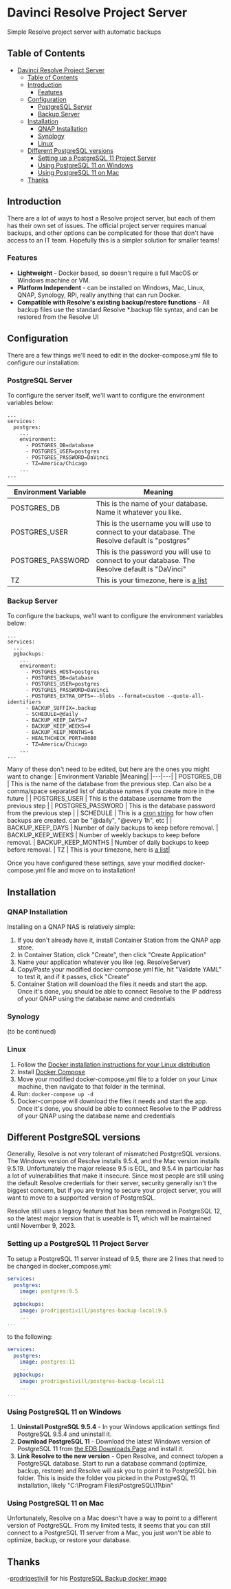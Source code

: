 # Davinci Resolve Project Server
Simple Resolve project server with automatic backups

## Table of Contents
- [Davinci Resolve Project Server](#davinci-resolve-project-server)
  - [Table of Contents](#table-of-contents)
  - [Introduction](#introduction)
    - [Features](#features)
  - [Configuration](#configuration)
    - [PostgreSQL Server](#postgresql-server)
    - [Backup Server](#backup-server)
  - [Installation](#installation)
    - [QNAP Installation](#qnap-installation)
    - [Synology](#synology)
    - [Linux](#linux)
  - [Different PostgreSQL versions](#different-postgresql-versions)
    - [Setting up a PostgreSQL 11 Project Server](#setting-up-a-postgresql-11-project-server)
    - [Using PostgreSQL 11 on Windows](#using-postgresql-11-on-windows)
    - [Using PostgreSQL 11 on Mac](#using-postgresql-11-on-mac)
  - [Thanks](#thanks)

## Introduction

There are a lot of ways to host a Resolve project server, but each of them has their own set of issues. The official project server requires manual backups, and other options can be complicated for those that don't have access to an IT team. Hopefully this is a simpler solution for smaller teams!

### Features
- **Lightweight** - Docker based, so doesn't require a full MacOS or Windows machine or VM.
- **Platform Independent** - can be installed on Windows, Mac, Linux, QNAP, Synology, RPi, really anything that can run Docker.
- **Compatible with Resolve's existing backup/restore functions** - All backup files use the standard Resolve *.backup file syntax, and can be restored from the Resolve UI

## Configuration
There are a few things we'll need to edit in the docker-compose.yml file to configure our installation:
### PostgreSQL Server
To configure the server itself, we'll want to configure the environment variables below:
```
...
services:
  postgres:
    ...
    environment:
      - POSTGRES_DB=database
      - POSTGRES_USER=postgres
      - POSTGRES_PASSWORD=DaVinci
      - TZ=America/Chicago
    ...
...
```
| Environment Variable  |Meaning|
|---|---|
| POSTGRES_DB       | This is the name of your database. Name it whatever you like. |
| POSTGRES_USER     | This is the username you will use to connect to your database. The Resolve default is "postgres"  |
| POSTGRES_PASSWORD | This is the password you will use to connect to your database. The Resolve default is "DaVinci"  |
| TZ                | This is your timezone, here is [a list](https://en.wikipedia.org/wiki/List_of_tz_database_time_zones)|

### Backup Server
To configure the backups, we'll want to configure the environment variables below:
```
...
services:
  ...
  pgbackups:
    ...
    environment:
      - POSTGRES_HOST=postgres
      - POSTGRES_DB=database
      - POSTGRES_USER=postgres
      - POSTGRES_PASSWORD=DaVinci
      - POSTGRES_EXTRA_OPTS=--blobs --format=custom --quote-all-identifiers
      - BACKUP_SUFFIX=.backup
      - SCHEDULE=@daily
      - BACKUP_KEEP_DAYS=7
      - BACKUP_KEEP_WEEKS=4
      - BACKUP_KEEP_MONTHS=6
      - HEALTHCHECK_PORT=8080
      - TZ=America/Chicago
    ...
...
```
Many of these don't need to be edited, but here are the ones you might want to change:
| Environment Variable  |Meaning|
|---|---|
| POSTGRES_DB | This is the name of the database from the previous step. Can also be a comma/space separated list of database names if you create more in the future |
| POSTGRES_USER | This is the database username from the previous step |
| POSTGRES_PASSWORD | This is the database password from the previous step |
| SCHEDULE | This is a [cron string](https://www.freeformatter.com/cron-expression-generator-quartz.html) for how often backups are created. can be "@daily", "@every 1h", etc |
| BACKUP_KEEP_DAYS | Number of daily backups to keep before removal.
| BACKUP_KEEP_WEEKS | Number of weekly backups to keep before removal.
| BACKUP_KEEP_MONTHS | Number of daily backups to keep before removal.
| TZ                | This is your timezone, here is [a list](https://en.wikipedia.org/wiki/List_of_tz_database_time_zones)|

Once you have configured these settings, save your modified docker-compose.yml file and move on to installation!

## Installation

### QNAP Installation
Installing on a QNAP NAS is relatively simple:
1. If you don't already have it, install Container Station from the QNAP app store.
2. In Container Station, click "Create", then click "Create Application"
3. Name your application whatever you like (eg. ResolveServer)
4. Copy/Paste your modified docker-compose.yml file, hit "Validate YAML" to test it, and if it passes, click "Create"
5. Container Station will download the files it needs and start the app. Once it's done, you should be able to connect Resolve to the IP address of your QNAP using the database name and credentials
   

### Synology
(to be continued)

### Linux
1. Follow the [Docker installation instructions for your Linux distribution](https://docs.docker.com/engine/install/)
2. Install [Docker Compose](https://docs.docker.com/compose/install/)
3. Move your modified docker-compose.yml file to a folder on your Linux machine, then navigate to that folder in the terminal. 
4. Run: 
```docker-compose up -d```
5. Docker-compose will download the files it needs and start the app. Once it's done, you should be able to connect Resolve to the IP address of your QNAP using the database name and credentials


## Different PostgreSQL versions
Generally, Resolve is not very tolerant of mismatched PostgreSQL versions. The Windows version of Resolve installs 9.5.4, and the Mac version installs 9.5.19. Unfortunately the major release 9.5 is EOL, and 9.5.4 in particular has a lot of vulnerabilities that make it insecure. Since most people are still using the default Resolve credentials for their server, security generally isn't the biggest concern, but if you are trying to secure your project server, you will want to move to a supported version of PostgreSQL.

Resolve still uses a legacy feature that has been removed in PostgreSQL 12, so the latest major version that is useable is 11, which will be maintained until November 9, 2023. 

### Setting up a PostgreSQL 11 Project Server
To setup a PostgreSQL 11 server instead of 9.5, there are 2 lines that need to be changed in docker_compose.yml:
```yaml
services:
  postgres:
    image: postgres:9.5
    ...
  pgbackups:
    image: prodrigestivill/postgres-backup-local:9.5
    ...
...
```
to the following:
```yaml
services:
  postgres:
    image: postgres:11
    ...
  pgbackups:
    image: prodrigestivill/postgres-backup-local:11
    ...
...
```
### Using PostgreSQL 11 on Windows
1. **Uninstall PostgreSQL 9.5.4** - In your Windows application settings find PostgreSQL 9.5.4 and uninstall it.
2. **Download PostgreSQL 11** - Download the latest Windows version of PostgreSQL 11 from [the EDB Downloads Page](https://www.enterprisedb.com/downloads/postgres-postgresql-downloads) and install it.
3. **Link Resolve to the new version** - Open Resolve, and connect to/open a PostgreSQL database. Start to run a database command (optimize, backup, restore) and Resolve will ask you to point it to PostgreSQL bin folder. This is inside the folder you picked in the PostgreSQL 11 installation, likely "C:\Program Files\PostgreSQL\11\bin"

### Using PostgreSQL 11 on Mac
Unfortunately, Resolve on a Mac doesn't have a way to point to a different version of PostgreSQL. From my limited tests, it seems that you can still connect to a PostgreSQL 11 server from a Mac, you just won't be able to optimize, backup, or restore your database.
## Thanks
-[prodrigestivill](https://github.com/prodrigestivill/) for his [PostgreSQL Backup docker image](https://github.com/prodrigestivill/docker-postgres-backup-local)